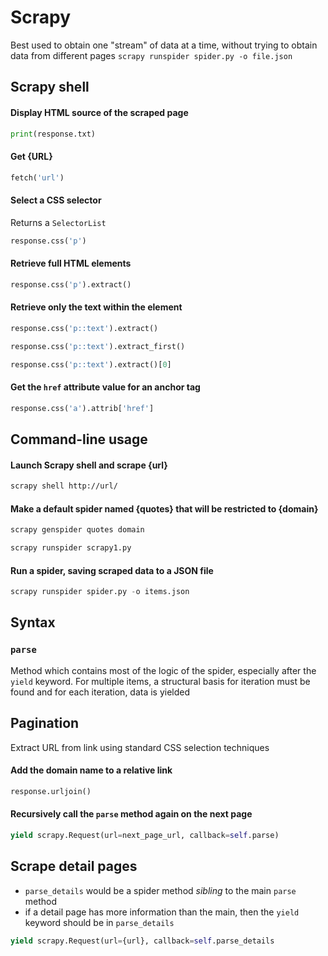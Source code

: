 # Scrapy
Best used to obtain one "stream" of data at a time, without trying to obtain data from different pages
`scrapy runspider spider.py -o file.json`
## Scrapy shell
#### Display HTML source of the scraped page
```python
print(response.txt)
```
#### Get {URL}
```python
fetch('url')
```
#### Select a CSS selector
Returns a `SelectorList`
```python
response.css('p')
``` 
#### Retrieve full HTML elements
```python
response.css('p').extract()
```
#### Retrieve only the text within the element
```python
response.css('p::text').extract()
```
```python
response.css('p::text').extract_first()
```
```python
response.css('p::text').extract()[0]
```
#### Get the `href` attribute value for an anchor tag
```python
response.css('a').attrib['href']
```
## Command-line usage
#### Launch Scrapy shell and scrape {url}
```bash
scrapy shell http://url/
```
#### Make a default spider named {quotes} that will be restricted to {domain}
```python
scrapy genspider quotes domain
```
```python
scrapy runspider scrapy1.py
```
#### Run a spider, saving scraped data to a JSON file
```python
scrapy runspider spider.py -o items.json
``` 
## Syntax
### `parse`
Method which contains most of the logic of the spider, especially after the `yield` keyword. For multiple items, a structural basis for iteration must be found and for each iteration, data is yielded
## Pagination
Extract URL from link using standard CSS selection techniques
#### Add the domain name to a relative link
```python
response.urljoin()
```
#### Recursively call the `parse` method again on the next page
```python
yield scrapy.Request(url=next_page_url, callback=self.parse)
``` 
## Scrape detail pages
  - `parse_details` would be a spider method _sibling_ to the main `parse` method
  - if a detail page has more information than the main, then the `yield` keyword should be in `parse_details`
```python
yield scrapy.Request(url={url}, callback=self.parse_details
```
